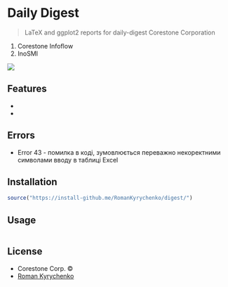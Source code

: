 # Daily Digest

> LaTeX and ggplot2 reports for daily-digest Corestone Corporation

1) Corestone Infoflow
2) InoSMI

[![](http://www.theswarmlab.com/img/portfolio/shiny-thumbnail.png)](https://romankyrychenko.shinyapps.io/digest/)

## Features

* 
  
* 


## Errors

* Error 43 - помилка в коді, зумовлюється переважно некоректними символами вводу в таблиці Excel

## Installation

```r
source("https://install-github.me/RomanKyrychenko/digest/")
```

## Usage

```r

```

## License

* Corestone Corp. ©
* [Roman Kyrychenko](https://github.com/RomanKyrychenko)
